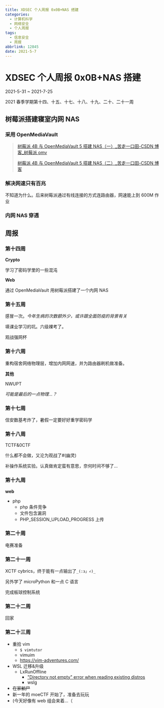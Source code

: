 ```yaml
---
title: XDSEC 个人周报 0x0B+NAS 搭建
categories:
  - 计算机科学
  - 网络安全
  - 个人周报
tags:
  - 信息安全
  - 周报
abbrlink: 12845
date: 2021-5-7
---
```



# XDSEC 个人周报 0x0B+NAS 搭建

2021-5-31 ~ 2021-7-25

2021 春季学期第十四、十五、十七、十八、十九、二十、二十一周


<!--more-->

## 树莓派搭建寝室内网 NAS

### 采用 OpenMediaVault

> [树莓派 4B 与 OpenMediaVault 5 搭建 NAS（一）_苦走一口田-CSDN 博客_树莓派 omv](https://anhongning.blog.csdn.net/article/details/107376950)
>
> [树莓派 4B 与 OpenMediaVault 5 搭建 NAS（二）_苦走一口田-CSDN 博客](https://blog.csdn.net/anhongning123/article/details/107378787)



### 解决网速只有百兆

不知道为什么。后来树莓派通过有线连接的方式连路由器，网速能上到 600M 作业

### 内网 NAS 穿透


## 周报

### 第十四周

**Crypto**

学习了密码学里的一些混沌

**Web**

通过 OpenMediaVault 用树莓派搭建了一个内网 NAS


### 第十五周

感冒一次。*今年生病的次数额外少，或许跟全面防疫的背景有关*

填课业学习的坑。六级裸考了。

观战强网杯


### 第十六周

重构宿舍网络物理层，增加内网网速，并为路由器刷机做准备。


**其他**

NWUPT

*可能是最后的一点物理...？*


### 第十七周

信安数基考炸了，暑假一定要好好重学密码学

### 第十八周

TCTF&0CTF

什么都不会做，又沦为观战了#(幽灵)

补操作系统实验。认真做肯定蛮有意思，奈何时间不够了...

### 第十九周

**web**

* php
  * php 条件竞争
  * 文件包含漏洞
  * PHP_SESSION_UPLOAD_PROGRESS 上传

### 第二十周

电赛准备

### 第二十一周

XCTF cybrics，终于能有一点输出了`_(:з」∠)_`

另外学了 microPython 和一点 C 语言

完成板球控制系统

### 第二十二周

回家

### 第二十三周

* 重拾 vim
  * `$ vimtutor`
  * vimuim
  * https://vim-adventures.com/
* WSL 迁移&升级
  * LxRunOffline
    * ["Directory not empty" error when reading existing distros](https://github.com/DDoSolitary/LxRunOffline/issues/150)
    * wslg
* ~~在家躺尸~~
* 新一年的 moeCTF 开始了，准备去玩玩
* (今天好像有 web 组会来着...（